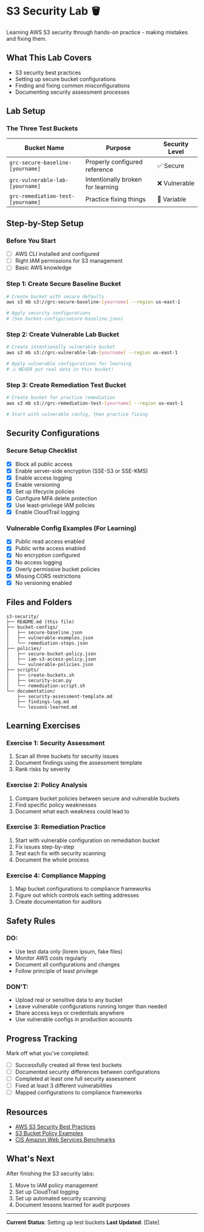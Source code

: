 # S3 Security Lab 🪣

Learning AWS S3 security through hands-on practice - making mistakes and fixing them.

## What This Lab Covers

- S3 security best practices
- Setting up secure bucket configurations
- Finding and fixing common misconfigurations
- Documenting security assessment processes

## Lab Setup

### The Three Test Buckets

| Bucket Name | Purpose | Security Level |
|-------------|---------|----------------|
| `grc-secure-baseline-[yourname]` | Properly configured reference | ✅ Secure |
| `grc-vulnerable-lab-[yourname]` | Intentionally broken for learning | ❌ Vulnerable |
| `grc-remediation-test-[yourname]` | Practice fixing things | 🔄 Variable |

## Step-by-Step Setup

### Before You Start
- [ ] AWS CLI installed and configured
- [ ] Right IAM permissions for S3 management
- [ ] Basic AWS knowledge

### Step 1: Create Secure Baseline Bucket
```bash
# Create bucket with secure defaults
aws s3 mb s3://grc-secure-baseline-[yourname] --region us-east-1

# Apply security configurations
# (See bucket-configs/secure-baseline.json)
```

### Step 2: Create Vulnerable Lab Bucket
```bash
# Create intentionally vulnerable bucket
aws s3 mb s3://grc-vulnerable-lab-[yourname] --region us-east-1

# Apply vulnerable configurations for learning
# ⚠️ NEVER put real data in this bucket!
```

### Step 3: Create Remediation Test Bucket
```bash
# Create bucket for practice remediation
aws s3 mb s3://grc-remediation-test-[yourname] --region us-east-1

# Start with vulnerable config, then practice fixing
```

## Security Configurations

### Secure Setup Checklist
- [x] Block all public access
- [x] Enable server-side encryption (SSE-S3 or SSE-KMS)
- [x] Enable access logging
- [x] Enable versioning
- [x] Set up lifecycle policies
- [x] Configure MFA delete protection
- [x] Use least-privilege IAM policies
- [x] Enable CloudTrail logging

### Vulnerable Config Examples (For Learning)
- [x] Public read access enabled
- [x] Public write access enabled
- [x] No encryption configured
- [x] No access logging
- [x] Overly permissive bucket policies
- [x] Missing CORS restrictions
- [x] No versioning enabled

## Files and Folders
```
s3-security/
├── README.md (this file)
├── bucket-configs/
│   ├── secure-baseline.json
│   ├── vulnerable-examples.json
│   └── remediation-steps.json
├── policies/
│   ├── secure-bucket-policy.json
│   ├── iam-s3-access-policy.json
│   └── vulnerable-policies.json
├── scripts/
│   ├── create-buckets.sh
│   ├── security-scan.py
│   └── remediation-script.sh
└── documentation/
    ├── security-assessment-template.md
    ├── findings-log.md
    └── lessons-learned.md
```

## Learning Exercises

### Exercise 1: Security Assessment
1. Scan all three buckets for security issues
2. Document findings using the assessment template
3. Rank risks by severity

### Exercise 2: Policy Analysis
1. Compare bucket policies between secure and vulnerable buckets
2. Find specific policy weaknesses
3. Document what each weakness could lead to

### Exercise 3: Remediation Practice
1. Start with vulnerable configuration on remediation bucket
2. Fix issues step-by-step
3. Test each fix with security scanning
4. Document the whole process

### Exercise 4: Compliance Mapping
1. Map bucket configurations to compliance frameworks
2. Figure out which controls each setting addresses
3. Create documentation for auditors

## Safety Rules

### DO:
- Use test data only (lorem ipsum, fake files)
- Monitor AWS costs regularly
- Document all configurations and changes
- Follow principle of least privilege

### DON'T:
- Upload real or sensitive data to any bucket
- Leave vulnerable configurations running longer than needed
- Share access keys or credentials anywhere
- Use vulnerable configs in production accounts

## Progress Tracking

Mark off what you've completed:
- [ ] Successfully created all three test buckets
- [ ] Documented security differences between configurations
- [ ] Completed at least one full security assessment
- [ ] Fixed at least 3 different vulnerabilities
- [ ] Mapped configurations to compliance frameworks

## Resources

- [AWS S3 Security Best Practices](https://docs.aws.amazon.com/AmazonS3/latest/userguide/security-best-practices.html)
- [S3 Bucket Policy Examples](https://docs.aws.amazon.com/AmazonS3/latest/userguide/example-bucket-policies.html)
- [CIS Amazon Web Services Benchmarks](https://www.cisecurity.org/cis-benchmarks/)

## What's Next

After finishing the S3 security labs:
1. Move to IAM policy management
2. Set up CloudTrail logging
3. Set up automated security scanning
4. Document lessons learned for audit purposes

---

**Current Status**: Setting up test buckets
**Last Updated**: [Date]